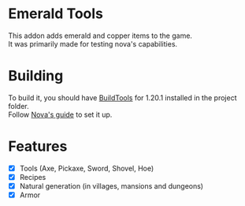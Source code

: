 # Emerald Tools
This addon adds emerald and copper items to the game.  
It was primarily made for testing nova's capabilities.  

# Building  
To build it, you should have [BuildTools](https://www.spigotmc.org/wiki/buildtools/) for 1.20.1 installed in the project folder.  
Follow [Nova's guide](https://docs.xenondevs.xyz/nova/addon/) to set it up.

# Features
 - [x] Tools (Axe, Pickaxe, Sword, Shovel, Hoe)
 - [x] Recipes
 - [x] Natural generation (in villages, mansions and dungeons)
 - [x] Armor
